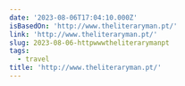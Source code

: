 ```yaml
---
date: '2023-08-06T17:04:10.000Z'
isBasedOn: 'http://www.theliteraryman.pt/'
link: 'http://www.theliteraryman.pt/'
slug: 2023-08-06-httpwwwtheliterarymanpt
tags:
  - travel
title: 'http://www.theliteraryman.pt/'
---
```



